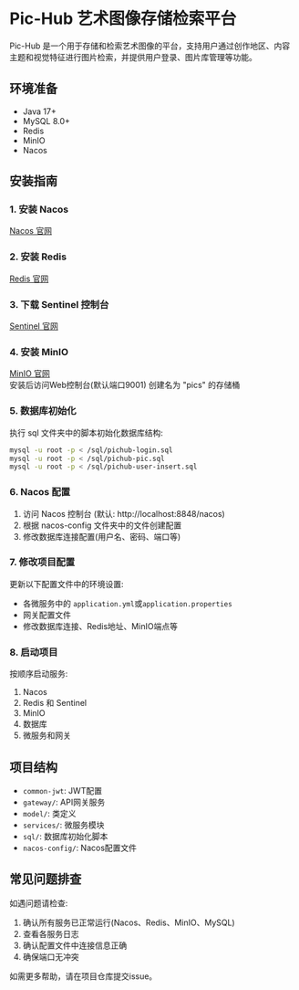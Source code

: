 # Pic-Hub 艺术图像存储检索平台

Pic-Hub 是一个用于存储和检索艺术图像的平台，支持用户通过创作地区、内容主题和视觉特征进行图片检索，并提供用户登录、图片库管理等功能。

## 环境准备

- Java 17+
- MySQL 8.0+
- Redis 
- MinIO
- Nacos 

## 安装指南

### 1. 安装 Nacos
[Nacos 官网](https://github.com/alibaba/nacos/releases)

### 2. 安装 Redis
[Redis 官网](https://github.com/tporadowski/redis/releases)

### 3. 下载 Sentinel 控制台
[Sentinel 官网](https://github.com/alibaba/Sentinel/releases/tag/1.8.6)

### 4. 安装 MinIO
[MinIO 官网](https://min.io/)  
安装后访问Web控制台(默认端口9001)
创建名为 "pics" 的存储桶

### 5. 数据库初始化
执行 sql 文件夹中的脚本初始化数据库结构:
```bash
mysql -u root -p < /sql/pichub-login.sql
mysql -u root -p < /sql/pichub-pic.sql
mysql -u root -p < /sql/pichub-user-insert.sql
```

### 6. Nacos 配置
1. 访问 Nacos 控制台 (默认: http://localhost:8848/nacos)
2. 根据 nacos-config 文件夹中的文件创建配置
3. 修改数据库连接配置(用户名、密码、端口等)

### 7. 修改项目配置
更新以下配置文件中的环境设置:
- 各微服务中的 `application.yml`或`application.properties`
- 网关配置文件
- 修改数据库连接、Redis地址、MinIO端点等

### 8. 启动项目
按顺序启动服务:
1. Nacos
2. Redis 和 Sentinel
3. MinIO
4. 数据库
5. 微服务和网关

## 项目结构
- `common-jwt`: JWT配置
- `gateway/`: API网关服务
- `model/`: 类定义
- `services/`: 微服务模块
- `sql/`: 数据库初始化脚本
- `nacos-config/`: Nacos配置文件

## 常见问题排查
如遇问题请检查:
1. 确认所有服务已正常运行(Nacos、Redis、MinIO、MySQL)
2. 查看各服务日志
3. 确认配置文件中连接信息正确
4. 确保端口无冲突

如需更多帮助，请在项目仓库提交issue。
